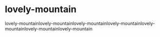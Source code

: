 # lovely-mountain
lovely-mountainlovely-mountainlovely-mountainlovely-mountainlovely-mountainlovely-mountainlovely-mountain
